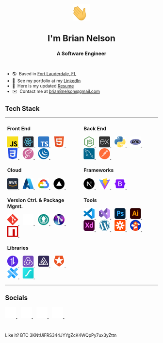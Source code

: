 <div align="center" name="top">
  <a>
    <img
      src="./public/assets/waving-hand.gif"
      width="54"
      height="54"
      alt="Waving Hand"
    />
  </a>

  # I'm Brian Nelson

  ### A Software Engineer
  <br>
</div>

* 🌎  Based in [Fort Lauderdale, FL](https://maps.app.goo.gl/wE4wRukRF5hKqtkh6)
* 💼  See my portfolio at my [LinkedIn](http://www.linkedin.com/in/briannnelson)
* 📄  Here is my updated [Resume](https://drive.google.com/file/d/1udiO_PHZJjLbHSN67tn-1wR2BKcZU-P3/view)
* ✉️  Contact me at [brian8nelson@gmail.com](mailto:brian8nelson@gmail.com)

## Tech Stack

<table>
<tr>
<!-- Left Column -->
<td valign="top" width="50%">

### Front End
<p align="left">
  <!-- JavaScript -->
  <a href="https://developer.mozilla.org/en-US/docs/Web/JavaScript" target="_blank" rel="noreferrer">
    <img
      src="./public/assets/javascript-logo.svg"
      width="36"
      height="36"
      alt="JavaScript Logo"
    />
  </a>&nbsp;&nbsp;
  <!-- React -->
  <a href="https://reactjs.org/" target="_blank" rel="noreferrer">
    <img
      src="./public/assets/react-logo.svg"
      width="36"
      height="36"
      alt="React.js Logo"
    />
  </a>&nbsp;&nbsp;
  <!-- TypeScript -->
  <a href="https://www.typescriptlang.org/" target="_blank" rel="noreferrer">
    <img
      src="./public/assets/typescript-logo.svg"
      width="36"
      height="36"
      alt="TypeScript Logo"
    />
  </a>&nbsp;&nbsp;
  <!-- HTML5 -->
  <a href="https://developer.mozilla.org/en-US/docs/Glossary/HTML5" target="_blank" rel="noreferrer">
    <img
      src="./public/assets/html-5-logo.svg"
      width="36"
      height="36"
      alt="HTML5 Logo"
    />
  </a>&nbsp;&nbsp;
  <!-- CSS3 -->
  <a href="https://www.w3.org/TR/CSS/#css" target="_blank" rel="noreferrer">
    <img
      src="./public/assets/css-3-logo.svg"
      width="36"
      height="36"
      alt="CSS3 Logo"
    />
  </a>&nbsp;&nbsp;
  <!-- Sass -->
  <a href="https://sass-lang.com/" target="_blank" rel="noreferrer">
    <img
      src="./public/assets/sass-logo.svg"
      width="36"
      height="36"
      alt="Sass Logo"
    />
  </a>&nbsp;&nbsp;
  <!-- jQuery -->
  <a href="https://jquery.com/" target="_blank" rel="noreferrer">
    <img
      src="./public/assets/jquery-logo.svg"
      width="36"
      height="36"
      alt="jQuery Logo"
    />
  </a>&nbsp;&nbsp;
</p>

### Cloud
<p align="left">
  <!-- AWS -->
  <a href="https://aws.amazon.com" target="_blank" rel="noreferrer">
    <img
      src="./public/assets/aws-logo.svg"
      width="36"
      height="36"
      alt="AWS Logo"
    />
  </a>&nbsp;&nbsp;
  <!-- Microsoft Azure -->
  <a href="https://azure.microsoft.com" target="_blank" rel="noreferrer">
    <img
      src="./public/assets/azure-logo.svg"
      width="36"
      height="36"
      alt="Microsoft Azure Logo"
    />
  </a>&nbsp;&nbsp;
  <!-- Google Cloud Platform -->
  <a href="https://cloud.google.com/" target="_blank" rel="noreferrer">
    <img
      src="./public/assets/google-cloud-platform-logo.svg"
      width="36"
      height="36"
      alt="Google Cloud Platform Logo"
    />
  </a>&nbsp;&nbsp;
  <!-- Vercel -->
  <a href="https://vercel.com/" target="_blank" rel="noreferrer">
    <img
      src="./public/assets/vercel-logo.svg"
      width="36"
      height="36"
      alt="Vercel Logo"
    />
  </a>&nbsp;&nbsp;
</p>

### Version Ctrl. & Package Mgmt.
<!-- Git -->
<a href="https://git-scm.com/" target="_blank" rel="noreferrer">
  <img
    src="./public/assets/git-logo.svg"
    width="36"
    height="36"
    alt="Git Logo"
  />
</a>&nbsp;&nbsp;
<a href="https://github.com" target="_blank" rel="noreferrer">
  <picture>
    <source
      srcset="./public/assets/github-light-logo.svg"
      media="(prefers-color-scheme: dark)"
    />
    <source
      srcset="./public/assets/github-dark-logo.svg"
      media="(prefers-color-scheme: light), (prefers-color-scheme: no-preference)"
    />
    <img
      src="./public/assets/github-light-logo.svg"
      width="36"
      height="36"
      alt="GitHub Logo"
    />
  </picture>
</a>&nbsp;&nbsp;
<!-- Gitkraken -->
<a href="https://www.gitkraken.com/" target="_blank" rel="noreferrer">
  <img
    src="./public/assets/gitkracken-logo.svg"
    width="36"
    height="36"
    alt="GitKracken Logo"
  />
</a>&nbsp;&nbsp;
<!-- Gitlens -->
<a href="https://gitlens.amod.io/" target="_blank" rel="noreferrer">
  <img
    src="./public/assets/gitlens-logo.png"
    width="36"
    height="36"
    alt="Gitlens Logo"
  />
</a>&nbsp;&nbsp;
<!-- NPM -->
<a href="https://www.npmjs.com/" target="_blank" rel="noreferrer">
  <img
    src="./public/assets/npm-logo.svg"
    width="36"
    height="36"
    alt="NPM Logo"
  />
</a>&nbsp;&nbsp;

### Libraries
<p align="left">
  <!-- Axios -->
  <a href="https://axios-http.com/" target="_blank" rel="noreferrer">
    <img
      src="./public/assets/axios-logo.svg"
      width="36"
      height="36"
      alt="Axios Logo"
    />
  </a>&nbsp;&nbsp;
  <!-- Redux -->
  <a href="https://redux.js.org/" target="_blank" rel="noreferrer">
    <img
      src="./public/assets/redux-logo.svg"
      width="36"
      height="36"
      alt="Redux Logo"
    />
  </a>&nbsp;&nbsp;
  <!-- Sentry -->
  <a href="https://sentry.io/" target="_blank" rel="noreferrer">
    <img
      src="./public/assets/sentry-logo.svg"
      width="36"
      height="36"
      alt="Sentry Logo"
    />
  </a>&nbsp;&nbsp;
  <!-- Auth0 -->
  <a href="https://auth0.com/" target="_blank" rel="noreferrer">
    <img
      src="./public/assets/auth0-logo.svg"
      width="36"
      height="36"
      alt="Auth0 Logo"
    />
  </a>&nbsp;&nbsp;
  <!-- Capacitor -->
  <a href="https://capacitorjs.com/" target="_blank" rel="noreferrer">
    <img
      src="./public/assets/capacitor-logo.svg"
      width="36"
      height="36"
      alt="Capacitor Logo"
    />
  </a>&nbsp;&nbsp;
  <!-- Lottie -->
  <a href="https://airbnb.io/lottie/" target="_blank" rel="noreferrer">
    <img
      src="./public/assets/lottie-logo.svg"
      width="36"
      height="36"
      alt="Lottie Logo"
    />
  </a>&nbsp;&nbsp;
</p>

<!-- Right Column -->
<td valign="top" width="50%">

### Back End
<p align="left">
  <!-- Node.js -->
  <a href="https://nodejs.org/en/" target="_blank" rel="noreferrer">
    <img
      src="./public/assets/node-js-logo.svg"
      width="36"
      height="36"
      alt="Node.js Logo"
    />
  </a>&nbsp;&nbsp;
  <!-- Express.js -->
  <a href="https://expressjs.com/" target="_blank" rel="noreferrer">
    <img
      src="./public/assets/express-js-logo.svg"
      width="36"
      height="36"
      alt="Express.js Logo"
    />
  </a>&nbsp;&nbsp;
  <!-- Python -->
  <a href="https://www.python.org/" target="_blank" rel="noreferrer">
    <img
      src="./public/assets/python-logo.svg"
      width="36"
      height="36"
      alt="Python Logo"
    />
  </a>&nbsp;&nbsp;
  <!-- PHP -->
  <a href="https://www.php.net/" target="_blank" rel="noreferrer">
    <img
      src="./public/assets/php-logo.svg"
      width="36"
      height="36"
      alt="PHP Logo"
    />
  </a>&nbsp;&nbsp;
  <!-- MySQL -->
  <a href="https://www.mysql.com/" target="_blank" rel="noreferrer">
    <img
      src="./public/assets/mysql-logo.svg"
      width="36"
      height="36"
      alt="MySQL Logo"
    />
  </a>&nbsp;&nbsp;
  <!-- Postman -->
  <a href="https://www.postman.com/" target="_blank" rel="noreferrer">
    <img
      src="./public/assets/postman-logo.svg"
      width="36"
      height="36"
      alt="Postman Logo"
    />
  </a>&nbsp;&nbsp;
</p>

### Frameworks
<p align="left">
  <!-- Next.js -->
  <a href="https://nextjs.org/docs" target="_blank" rel="noreferrer">
    <img
      src="./public/assets/next-js-logo.svg"
      width="36"
      height="36"
      alt="Next.js Logo"
    />
  </a>&nbsp;&nbsp;
  <!-- Vite -->
  <a href="https://vitejs.dev/" target="_blank" rel="noreferrer">
    <img
      src="./public/assets/vite-js-logo.svg"
      width="36"
      height="36"
      alt="Vite.js Logo"
    />
  </a>&nbsp;&nbsp;
  <!-- Bootstrap -->
  <a href="https://getbootstrap.com/" target="_blank" rel="noreferrer">
    <img
      src="./public/assets/bootstrap-logo.svg"
      width="36"
      height="36"
      alt="Bootstrap Logo"
    />
  </a>&nbsp;&nbsp;
</p>

### Tools
<p align="left">
  <!-- VS Code -->
  <a href="https://code.visualstudio.com/" target="_blank" rel="noreferrer">
    <img
      src="./public/assets/visual-studio-code-logo.svg"
      width="36"
      height="36"
      alt="VS Code"
    />
  </a>&nbsp;&nbsp;
  <!-- Visual Studio -->
  <a href="https://visualstudio.microsoft.com/" target="_blank" rel="noreferrer">
    <img
      src="./public/assets/visual-studio-logo.svg"
      width="36"
      height="36"
      alt="Visual Studio Logo"
    />
  </a>&nbsp;&nbsp;
  <!-- Adobe Photoshop -->
  <a href="https://www.adobe.com/products/photoshop.html" target="_blank" rel="noreferrer">
    <img
      src="./public/assets/adobe-photoshop-logo.svg"
      width="36"
      height="36"
      alt="Adobe Photoshop Logo"
    />
  </a>&nbsp;&nbsp;
  <!-- Adobe Illustrator -->
  <a href="https://www.adobe.com/products/illustrator.html" target="_blank" rel="noreferrer">
    <img
      src="./public/assets/adobe-illustrator-logo.svg"
      width="36"
      height="36"
      alt="Adobe Illustrator Logo"
    />
  </a>&nbsp;&nbsp;
  <!-- Adobe XD -->
  <a href="https://www.adobe.com/products/xd.html" target="_blank" rel="noreferrer">
    <img
      src="./public/assets/adobe-xd-logo.svg"
      width="36"
      height="36"
      alt="Adobe XD Logo"
    />
  </a>&nbsp;&nbsp;
  <!-- WordPress -->
  <a href="https://wordpress.org/" target="_blank" rel="noreferrer">
    <img
      src="./public/assets/wordpress-logo.svg"
      width="36"
      height="36"
      alt="WordPress Logo"
    />
  </a>&nbsp;&nbsp;
  <!-- Zapier -->
  <a href="https://zapier.com/" target="_blank" rel="noreferrer">
    <img
      src="./public/assets/zapier-logo.svg"
      width="36"
      height="36"
      alt="Zapier Logo"
    />
  </a>&nbsp;&nbsp;
  <!-- Google Lighthouse -->
  <a href="https://developers.google.com/web/tools/lighthouse" target="_blank" rel="noreferrer">
    <img
      src="./public/assets/google-lighthouse-logo.svg"
      width="36"
      height="36"
      alt="Google Lighthouse Logo"
    />
  </a>&nbsp;&nbsp;
</p>

</td>
</tr>
</table>

## Socials

<p align="left">
  <!-- LinkedIn -->
  <a href="https://linkedin.com/in/briannnelson" target="_blank" rel="noreferrer">
    <picture>
      <source
        srcset="./public/assets/linkedin-light-logo.svg"
        media="(prefers-color-scheme: dark)"
      />
      <source
        srcset="./public/assets/linkedin-dark-logo.svg"
        media="(prefers-color-scheme: light), (prefers-color-scheme: no-preference)"
      />
      <img
        src="./public/assets/linkedin-light-logo.svg"
        width="36"
        height="36"
        alt="LinkedIn Logo"
      />
    </picture>
  </a>&nbsp;&nbsp;
  <!-- Email -->
  <a href="mailto:brian8nelson@gmail.com" target="_blank" rel="noreferrer">
    <picture>
      <source
        srcset="./public/assets/email-light-icon.svg"
        media="(prefers-color-scheme: dark)"
      />
      <source
        srcset="./public/assets/email-dark-icon.svg"
        media="(prefers-color-scheme: light), (prefers-color-scheme: no-preference)"
      />
      <img
        src="./public/assets/email-light-icon.svg"
        width="36"
        height="36"
        alt="Email Icon"
      />
    </picture>
  </a>&nbsp;&nbsp;
  <!-- Twitter -->
  <a href="https://twitter.com/briannnelson" target="_blank" rel="noreferrer">
    <picture>
      <source
        srcset="./public/assets/x-twitter-light-logo.svg"
        media="(prefers-color-scheme: dark)"
      />
      <source
        srcset="./public/assets/x-twitter-dark-logo.svg"
        media="(prefers-color-scheme: light), (prefers-color-scheme: no-preference)"
      />
      <img
        src="./public/assets/x-twitter-light-logo.svg"
        width="36"
        height="36"
        alt="Twitter (X) Logo"
      />
    </picture>
  </a>&nbsp;&nbsp;
  <!-- GitHub -->
  <a href="https://github.com/briannnelson" target="_blank" rel="noreferrer">
    <picture>
      <source
        srcset="./public/assets/github-light-logo.svg"
        media="(prefers-color-scheme: dark)"
      />
      <source
        srcset="./public/assets/github-dark-logo.svg"
        media="(prefers-color-scheme: light), (prefers-color-scheme: no-preference)"
      />
      <img
        src="./public/assets/github-light-logo.svg"
        width="36"
        height="36"
        alt="GitHub Logo"
      />
    </picture>
  </a>&nbsp;&nbsp;
</p>

<br/>

<p align="left">
  Like it? BTC 3KNtUiFRS344JYYgZcK4WQpPy7ux3yZttn
</p>